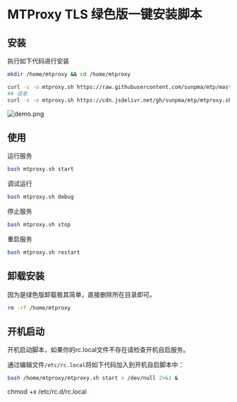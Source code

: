 # MTProxy TLS 绿色版一键安装脚本

## 安装

执行如下代码进行安装

```bash
mkdir /home/mtproxy && cd /home/mtproxy

curl -s -o mtproxy.sh https://raw.githubusercontent.com/sunpma/mtp/master/mtproxy.sh && chmod +x mtproxy.sh && bash mtproxy.sh
## 或者
curl -s -o mtproxy.sh https://cdn.jsdelivr.net/gh/sunpma/mtp/mtproxy.sh && chmod +x mtproxy.sh && bash mtproxy.sh
```

 ![demo.png](https://raw.githubusercontent.com/sunpma/mtp/master/demo.png)

## 使用

运行服务

```bash
bash mtproxy.sh start
```
调试运行

```bash
bash mtproxy.sh debug
```

停止服务

```bash
bash mtproxy.sh stop
```

重启服务

```bash
bash mtproxy.sh restart
```



## 卸载安装

因为是绿色版卸载极其简单，直接删除所在目录即可。

```bash
rm -rf /home/mtproxy
```

## 开机启动

开机启动脚本，如果你的rc.local文件不存在请检查开机自启服务。

通过编辑文件`/etc/rc.local`将如下代码加入到开机自启脚本中：

```bash
bash /home/mtproxy/mtproxy.sh start > /dev/null 2>&1 &
```
chmod +x /etc/rc.d/rc.local
